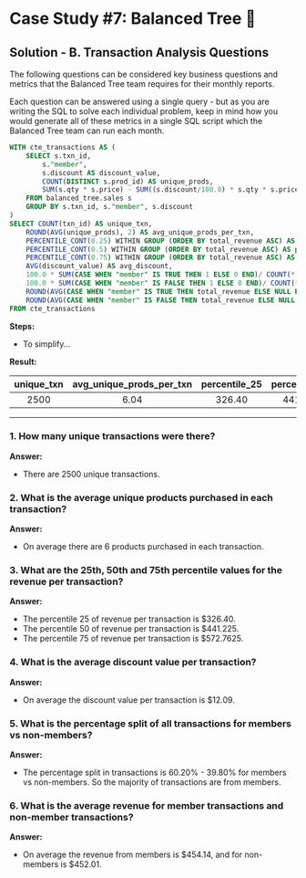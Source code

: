 # Case Study #7: Balanced Tree 🥾

## Solution - B. Transaction Analysis Questions

The following questions can be considered key business questions and metrics that the Balanced Tree team requires for their monthly reports.

Each question can be answered using a single query - but as you are writing the SQL to solve each individual problem, keep in mind how you would generate all of these metrics in a single SQL script which the Balanced Tree team can run each month.

```sql
WITH cte_transactions AS (
    SELECT s.txn_id,
        s."member",
        s.discount AS discount_value,
        COUNT(DISTINCT s.prod_id) AS unique_prods,
        SUM(s.qty * s.price) - SUM((s.discount/100.0) * s.qty * s.price) AS total_revenue
    FROM balanced_tree.sales s
    GROUP BY s.txn_id, s."member", s.discount
)
SELECT COUNT(txn_id) AS unique_txn,
    ROUND(AVG(unique_prods), 2) AS avg_unique_prods_per_txn, 
    PERCENTILE_CONT(0.25) WITHIN GROUP (ORDER BY total_revenue ASC) AS percentile_25,
    PERCENTILE_CONT(0.5) WITHIN GROUP (ORDER BY total_revenue ASC) AS percentile_50,
    PERCENTILE_CONT(0.75) WITHIN GROUP (ORDER BY total_revenue ASC) AS percentile_75,
    AVG(discount_value) AS avg_discount,
    100.0 * SUM(CASE WHEN "member" IS TRUE THEN 1 ELSE 0 END)/ COUNT(*) AS pcent_txn_members,
    100.0 * SUM(CASE WHEN "member" IS FALSE THEN 1 ELSE 0 END)/ COUNT(*) AS pcent_txn_non_members,
    ROUND(AVG(CASE WHEN "member" IS TRUE THEN total_revenue ELSE NULL END), 2) AS avg_revenue_member,
    ROUND(AVG(CASE WHEN "member" IS FALSE THEN total_revenue ELSE NULL END), 2) AS avg_revenue_non_member
FROM cte_transactions
```

__Steps:__

- To simplify...

__Result:__

| unique_txn | avg_unique_prods_per_txn | percentile_25 | percentile_50 | percentile_75 | avg_discount | pcent_txn_members | pcent_txn_non_members | avg_revenue_member | avg_revenue_non_member |
| :-: | :-: | :-: | :-: | :-: | :-: | :-: | :-: | :-: | :-: |
| 2500| 6.04| 326.40| 441.225| 572.7625| 12.09| 60.20| 39.80| 454.14| 452.01|

---

### 1. How many unique transactions were there?

__Answer:__

- There are 2500 unique transactions.

### 2. What is the average unique products purchased in each transaction?

__Answer:__

- On average there are 6 products purchased in each transaction.

### 3. What are the 25th, 50th and 75th percentile values for the revenue per transaction?

__Answer:__

- The percentile 25 of revenue per transaction is $326.40.
- The percentile 50 of revenue per transaction is $441.225.
- The percentile 75 of revenue per transaction is $572.7625.

### 4. What is the average discount value per transaction?

__Answer:__

- On average the discount value per transaction is $12.09.

### 5. What is the percentage split of all transactions for members vs non-members?

__Answer:__

- The percentage split in transactions is 60.20% - 39.80% for members vs non-members. So the majority of transactions are from members.

### 6. What is the average revenue for member transactions and non-member transactions?

__Answer:__

- On average the revenue from members is $454.14, and for non-members is $452.01.
